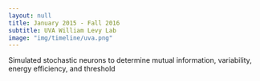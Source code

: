 ```yaml
---
layout: null
title: January 2015 - Fall 2016
subtitle: UVA William Levy Lab
image: "img/timeline/uva.png"
---
```

Simulated stochastic neurons to determine mutual information, variability, energy efficiency, and threshold